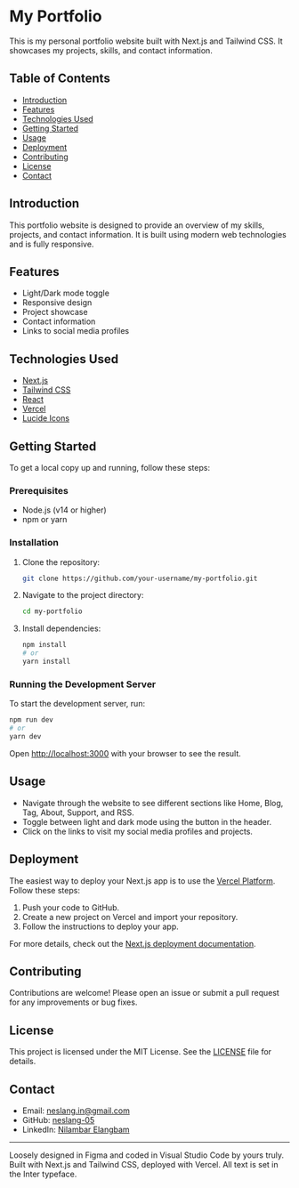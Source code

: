 # My Portfolio

This is my personal portfolio website built with Next.js and Tailwind CSS. It showcases my projects, skills, and contact information.

## Table of Contents

- [Introduction](#introduction)
- [Features](#features)
- [Technologies Used](#technologies-used)
- [Getting Started](#getting-started)
- [Usage](#usage)
- [Deployment](#deployment)
- [Contributing](#contributing)
- [License](#license)
- [Contact](#contact)

## Introduction

This portfolio website is designed to provide an overview of my skills, projects, and contact information. It is built using modern web technologies and is fully responsive.

## Features

- Light/Dark mode toggle
- Responsive design
- Project showcase
- Contact information
- Links to social media profiles

## Technologies Used

- [Next.js](https://nextjs.org/)
- [Tailwind CSS](https://tailwindcss.com/)
- [React](https://reactjs.org/)
- [Vercel](https://vercel.com/)
- [Lucide Icons](https://lucide.dev/)

## Getting Started

To get a local copy up and running, follow these steps:

### Prerequisites

- Node.js (v14 or higher)
- npm or yarn

### Installation

1. Clone the repository:

   ```sh
   git clone https://github.com/your-username/my-portfolio.git
   ```

2. Navigate to the project directory:

   ```sh
   cd my-portfolio
   ```

3. Install dependencies:

   ```sh
   npm install
   # or
   yarn install
   ```

### Running the Development Server

To start the development server, run:

```sh
npm run dev
# or
yarn dev
```

Open [http://localhost:3000](http://localhost:3000) with your browser to see the result.

## Usage

- Navigate through the website to see different sections like Home, Blog, Tag, About, Support, and RSS.
- Toggle between light and dark mode using the button in the header.
- Click on the links to visit my social media profiles and projects.

## Deployment

The easiest way to deploy your Next.js app is to use the [Vercel Platform](https://vercel.com/). Follow these steps:

1. Push your code to GitHub.
2. Create a new project on Vercel and import your repository.
3. Follow the instructions to deploy your app.

For more details, check out the [Next.js deployment documentation](https://nextjs.org/docs/app/building-your-application/deploying).

## Contributing

Contributions are welcome! Please open an issue or submit a pull request for any improvements or bug fixes.

## License

This project is licensed under the MIT License. See the [LICENSE](LICENSE) file for details.

## Contact

- Email: neslang.in@gmail.com
- GitHub: [neslang-05](https://github.com/neslang-05)
- LinkedIn: [Nilambar Elangbam](https://www.linkedin.com/in/nilambar-elangbam-524617247/)

---

Loosely designed in Figma and coded in Visual Studio Code by yours truly. Built with Next.js and Tailwind CSS, deployed with Vercel. All text is set in the Inter typeface.

